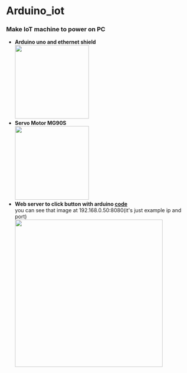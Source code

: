 # Arduino_iot  
### Make IoT machine to power on PC  
- **Arduino uno and ethernet shield**  
<img src=https://github.com/sitb157/arduino_iot/assets/108820413/daa446e0-da78-42c5-a0c6-0aa8baa153f0 width="200px" hegith="70px"></img><br/>
- **Servo Motor MG90S**  
<img src=https://github.com/sitb157/arduino_iot/assets/108820413/c032670e-e68f-46cb-b63c-38190c8bbc23 width="200px" hegith="70px"></img><br/>
- **Web server to click button with arduino [code](https://github.com/sitb157/arduino_iot/blob/main/src/arduino_iot.ino)**<br/>
  you can see that image at 192.168.0.50:8080(it's just example ip and port)  
<img src=https://github.com/sitb157/arudino_iot/assets/108820413/d0b19b4e-3930-4402-9c9b-9b75cf5d7ca5 width="400px" hegith="300px"></img><br/>

